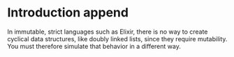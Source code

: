 # Introduction append

In immutable, strict languages such as Elixir, there is no way to create cyclical data structures, like doubly linked lists, since they require mutability. You must therefore simulate that behavior in a different way.
